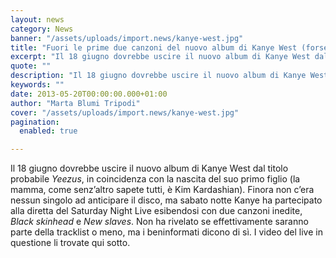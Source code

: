 ```yaml
---
layout: news
category: News
banner: "/assets/uploads/import.news/kanye-west.jpg"
title: "Fuori le prime due canzoni del nuovo album di Kanye West (forse)"
excerpt: "Il 18 giugno dovrebbe uscire il nuovo album di Kanye West dal titolo probabile Yeezus, in coincidenza con la nascita del suo primo figlio (la mamma, come senz’altro sapete tutti, è Kim Kardashian). Finora non c’era nessun singolo ad anticipare il disco, ma sabato notte Kanye ha partecipato alla diretta del Saturday Night Live esibendosi [&hellip"
quote: ""
description: "Il 18 giugno dovrebbe uscire il nuovo album di Kanye West dal titolo probabile Yeezus, in coincidenza con la nascita del suo primo figlio (la mamma, come senz’altro sapete tutti, è Kim Kardashian). Finora non c’era nessun singolo ad anticipare il disco, ma sabato notte Kanye ha partecipato alla diretta del Saturday Night Live esibendosi [&hellip"
keywords: ""
date: 2013-05-20T00:00:00.000+01:00
author: "Marta Blumi Tripodi"
cover: "/assets/uploads/import.news/kanye-west.jpg"
pagination:
  enabled: true

---
```


Il 18 giugno dovrebbe uscire il nuovo album di Kanye West dal titolo probabile _Yeezus_, in coincidenza con la nascita del suo primo figlio (la mamma, come senz’altro sapete tutti, è Kim Kardashian). Finora non c’era nessun singolo ad anticipare il disco, ma sabato notte Kanye ha partecipato alla diretta del Saturday Night Live esibendosi con due canzoni inedite, _Black skinhead_ e _New slaves_. Non ha rivelato se effettivamente saranno parte della tracklist o meno, ma i beninformati dicono di sì. I video del live in questione li trovate qui sotto.

  